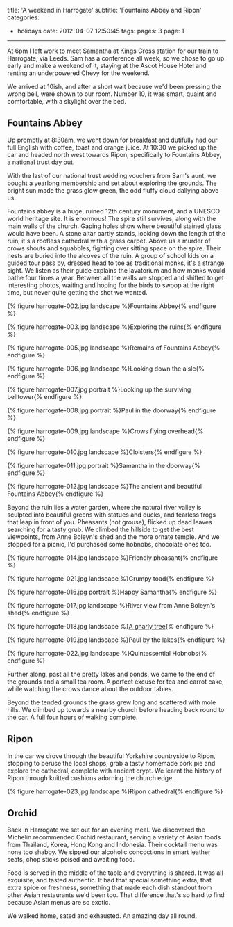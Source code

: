 title: 'A weekend in Harrogate'
subtitle: 'Fountains Abbey and Ripon'
categories:
  - holidays
date: 2012-04-07 12:50:45
tags:
pages: 3
page: 1
---

At 6pm I left work to meet Samantha at Kings Cross station for our train to Harrogate, via Leeds. Sam has a conference all week, so we chose to go up early and make a weekend of it, staying at the Ascot House Hotel and renting an underpowered Chevy for the weekend.

We arrived at 10ish, and after a short wait because we'd been pressing the wrong bell, were shown to our room. Number 10, it was smart, quaint and comfortable, with a skylight over the bed.

## Fountains Abbey

Up promptly at 8:30am, we went down for breakfast and dutifully had our full English with coffee, toast and orange juice. At 10:30 we picked up the car and headed north west towards Ripon, specifically to Fountains Abbey, a national trust day out.

With the last of our national trust wedding vouchers from Sam's aunt, we bought a yearlong membership and set about exploring the grounds. The bright sun made the grass glow green, the odd fluffy cloud dallying above us.

Fountains abbey is a huge, ruined 12th century monument, and a UNESCO world heritage site. It is enormous! The spire still survives, along with the main walls of the church. Gaping holes show where beautiful stained glass would have been. A stone altar partly stands, looking down the length of the ruin, it's a roofless cathedral with a grass carpet. Above us a murder of crows shouts and squabbles, fighting over sitting space on the spire. Their nests are buried into the alcoves of the ruin. A group of school kids on a guided tour pass by, dressed head to toe as traditional monks, it's a strange sight. We listen as their guide explains the lavatorium and how monks would bathe four times a year. Between all the walls we stopped and shifted to get interesting photos, waiting and hoping for the birds to swoop at the right time, but never quite getting the shot we wanted.

{% figure harrogate-002.jpg landscape %}Fountains Abbey{% endfigure %}

{% figure harrogate-003.jpg landscape %}Exploring the ruins{% endfigure %}

{% figure harrogate-005.jpg landscape %}Remains of Fountains Abbey{% endfigure %}

{% figure harrogate-006.jpg landscape %}Looking down the aisle{% endfigure %}

{% figure harrogate-007.jpg portrait %}Looking up the surviving belltower{% endfigure %}

{% figure harrogate-008.jpg portrait %}Paul in the doorway{% endfigure %}

{% figure harrogate-009.jpg landscape %}Crows flying overhead{% endfigure %}

{% figure harrogate-010.jpg landscape %}Cloisters{% endfigure %}

{% figure harrogate-011.jpg portrait %}Samantha in the doorway{% endfigure %}

{% figure harrogate-012.jpg landscape %}The ancient and beautiful Fountains Abbey{% endfigure %}

Beyond the ruin lies a water garden, where the natural river valley is sculpted into beautiful greens with statues and ducks, and fearless frogs that leap in front of you. Pheasants (not grouse), flicked up dead leaves searching for a tasty grub. We climbed the hillside to get the best viewpoints, from Anne Boleyn's shed and the more ornate temple. And we stopped for a picnic, I'd purchased some hobnobs, chocolate ones too.

{% figure harrogate-014.jpg landscape %}Friendly pheasant{% endfigure %}

{% figure harrogate-021.jpg landscape %}Grumpy toad{% endfigure %}

{% figure harrogate-016.jpg portrait %}Happy Samantha{% endfigure %}

{% figure harrogate-017.jpg landscape %}River view from Anne Boleyn's shed{% endfigure %}

{% figure harrogate-018.jpg landscape %}[A gnarly tree](http://500px.com/photo/80856857/gnarly-tree-by-samantha-hayes){% endfigure %}

{% figure harrogate-019.jpg landscape %}Paul by the lakes{% endfigure %}

{% figure harrogate-022.jpg landscape %}Quintessential Hobnobs{% endfigure %}

Further along, past all the pretty lakes and ponds, we came to the end of the grounds and a small tea room. A perfect excuse for tea and carrot cake, while watching the crows dance about the outdoor tables.

Beyond the tended grounds the grass grew long and scattered with mole hills. We climbed up towards a nearby church before heading back round to the car. A full four hours of walking complete.

## Ripon

In the car we drove through the beautiful Yorkshire countryside to Ripon, stopping to peruse the local shops, grab a tasty homemade pork pie and explore the cathedral, complete with ancient crypt. We learnt the history of Ripon through knitted cushions adorning the church edge.

{% figure harrogate-023.jpg landscape %}Ripon cathedral{% endfigure %}

## Orchid

Back in Harrogate we set out for an evening meal. We discovered the Michelin recommended Orchid restaurant, serving a variety of Asian foods from Thailand, Korea, Hong Kong and Indonesia. Their cocktail menu was none too shabby. We sipped our alcoholic concoctions in smart leather seats, chop sticks poised and awaiting food.

Food is served in the middle of the table and everything is shared. It was all exquisite, and tasted authentic. It had that special something extra, that extra spice or freshness, something that made each dish standout from other Asian restaurants we'd been too. That difference that's so hard to find because Asian menus are so exotic.

We walked home, sated and exhausted. An amazing day all round.

